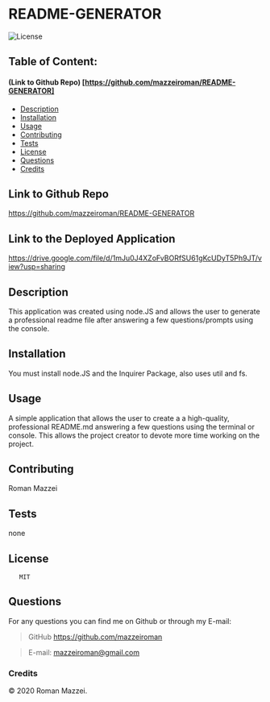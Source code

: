 # README-GENERATOR

![License](https://img.shields.io/badge/License-MIT-blue.svg "License Badge")
## Table of Content: 
#### (Link to Github Repo) [https://github.com/mazzeiroman/README-GENERATOR]
- [Description](#description)
- [Installation](#installation)
- [Usage](#usage)
- [Contributing](#Contributing)
- [Tests](#tests)
- [License](#license)
- [Questions](#Questions)
- [Credits](#credits)


## Link to Github Repo
https://github.com/mazzeiroman/README-GENERATOR

## Link to the Deployed Application
 https://drive.google.com/file/d/1mJu0J4XZoFvBORfSU61gKcUDyT5Ph9JT/view?usp=sharing

## Description
 This application was created using node.JS and allows the user to generate a professional readme file after answering a few questions/prompts using the console.
 
## Installation 
 You must install node.JS and the Inquirer Package, also uses util and fs.

## Usage
 A simple application that allows the user to create a a high-quality, professional README.md answering a few questions using the terminal or console. This allows the project creator to devote more time working on the project.

## Contributing
 Roman Mazzei

## Tests
 none

## License
       MIT
  
## Questions
For any questions you can find me on Github or through my E-mail:
      
> GitHub https://github.com/mazzeiroman

> E-mail: mazzeiroman@gmail.com
      
### Credits
© 2020 Roman Mazzei.      
      